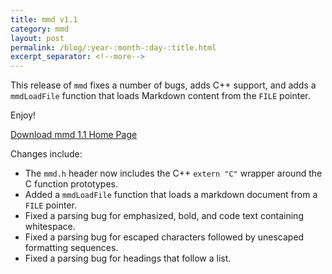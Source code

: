 ```yaml
---
title: mmd v1.1
category: mmd
layout: post
permalink: /blog/:year-:month-:day-:title.html
excerpt_separator: <!--more-->
---
```


This release of `mmd` fixes a number of bugs, adds C++ support, and adds a
`mmdLoadFile` function that loads Markdown content from the `FILE` pointer.

Enjoy!

<a class="btn btn-primary" href="https://github.com/michaelrsweet/mmd/releases/tag/v1.1">Download mmd 1.1 <span class="glyphicon glyphicon-download-alt" aria-hidden="true"></span></a>
<a class="btn btn-default" href="/mmd/index.html">Home Page <span class="glyphicon glyphicon-home" aria-hidden="true"></span></a>

<!--more-->

Changes include:

- The `mmd.h` header now includes the C++ `extern "C"` wrapper around the C
  function prototypes.
- Added a `mmdLoadFile` function that loads a markdown document from a `FILE`
  pointer.
- Fixed a parsing bug for emphasized, bold, and code text containing whitespace.
- Fixed a parsing bug for escaped characters followed by unescaped formatting
  sequences.
- Fixed a parsing bug for headings that follow a list.
